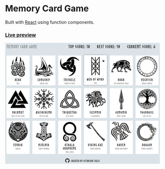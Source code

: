 # Memory Card Game

Built with [React](https://reactjs.org/) using function components.

### [Live preview](https://octavian-sn.github.io/memory-card/)

![Screen-shot of the app!](./src/assets/screen.png)
